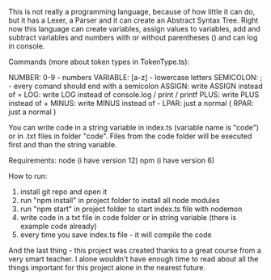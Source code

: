 This is not really a programming language, because of how little it can do, but it has a Lexer, a Parser and it can create an Abstract Syntax Tree.
Right now this language can create variables, assign values to variables, add and subtract variables and numbers with or without parentheses () and can log in console.

Commands (more about token types in TokenType.ts):

NUMBER: 0-9 - numbers
VARIABLE: [a-z] - lowercase letters
SEMICOLON: ; - every comand should end with a semicolon
ASSIGN: write ASSIGN instead of =
LOG: write LOG instead of console.log / print / printf
PLUS: write PLUS instead of +
MINUS: write MINUS instead of -
LPAR: just a normal (
RPAR: just a normal )

You can write code in a string variable in index.ts (variable name is "code") or in .txt files in folder "code". Files from the code folder will be executed first and than the string variable.

Requirements:
node (i have version 12)
npm (i have version 6)

How to run:

1. install git repo and open it
2. run "npm install" in project folder to install all node modules
3. run "npm start" in project folder to start index.ts file with nodemon
4. write code in a txt file in code folder or in string variable (there is example code already)
5. every time you save index.ts file - it will compile the code

And the last thing - this project was created thanks to a great course from a very smart teacher. I alone wouldn't have enough time to read about all the things important for this project alone in the nearest future.
